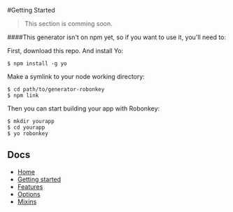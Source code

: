 #Getting Started

> This section is comming soon.


####This generator isn't on npm yet, so if you want to use it, you'll need to:

First, download this repo. And install Yo:

	$ npm install -g yo

Make a symlink to your node working directory:
	
	$ cd path/to/generator-robonkey
	$ npm link

Then you can start building your app with Robonkey:

	$ mkdir yourapp
	$ cd yourapp
	$ yo robonkey


## Docs

* [Home](../README.md)
* [Getting started](docs/README.md)
* [Features](docs/features.md)
* [Options](docs/options.md)
* [Mixins](docs/mixins.md)
